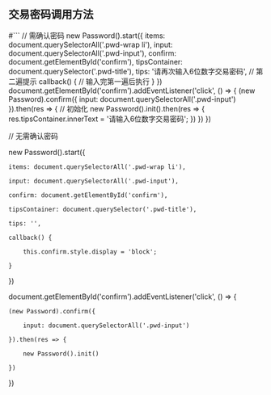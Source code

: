 ## 交易密码调用方法
#```
// 需确认密码
new Password().start({
    items: document.querySelectorAll('.pwd-wrap li'),
    input: document.querySelectorAll('.pwd-input'),
    confirm: document.getElementById('confirm'),
    tipsContainer: document.querySelector('.pwd-title'),
    tips: '请再次输入6位数字交易密码', // 第二遍提示
    callback() {
        // 输入完第一遍后执行
    }
})
document.getElementById('confirm').addEventListener('click', () => {
    (new Password).confirm({
        input: document.querySelectorAll('.pwd-input')
    }).then(res => {
        // 初始化
        new Password().init().then(res => {
            res.tipsContainer.innerText = '请输入6位数字交易密码';
        })
    })
})

// 无需确认密码  

new Password().start({    

    items: document.querySelectorAll('.pwd-wrap li'),  

    input: document.querySelectorAll('.pwd-input'),

    confirm: document.getElementById('confirm'),

    tipsContainer: document.querySelector('.pwd-title'),

    tips: '',

    callback() {

        this.confirm.style.display = 'block';

    }

})

document.getElementById('confirm').addEventListener('click', () => {

    (new Password).confirm({

        input: document.querySelectorAll('.pwd-input')

    }).then(res => {

        new Password().init()

    })

})
```